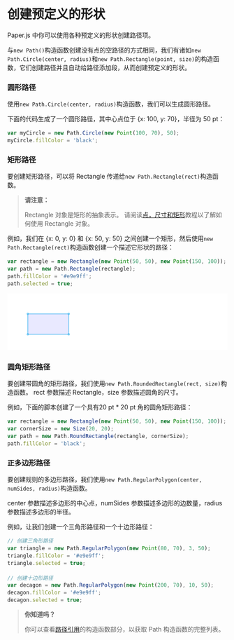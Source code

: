 # 创建预定义的形状

Paper.js 中你可以使用各种预定义的形状创建路径项。

与`new Path()`构造函数创建没有点的空路径的方式相同，我们有诸如`new Path.Circle(center, radius)`和`new Path.Rectangle(point, size)`的构造函数，它们创建路径并且自动给路径添加段，从而创建预定义的形状。

### 圆形路径

使用`new Path.Circle(center, radius)`构造函数，我们可以生成圆形路径。

下面的代码生成了一个圆形路径，其中心点位于 {x: 100, y: 70}，半径为 50 pt：

```js
var myCircle = new Path.Circle(new Point(100, 70), 50);
myCircle.fillColor = 'black';
```

### 矩形路径

要创建矩形路径，可以将 Rectangle 传递给`new Path.Rectangle(rect)`构造函数。

> **请注意：**
>
> Rectangle 对象是矩形的抽象表示。 请阅读[点，尺寸和矩形](http://paperjs.org/tutorials/geometry/point-size-and-rectangle/)教程以了解如何使用 Rectangle 对象。

例如，我们在 {x: 0, y: 0} 和 {x: 50, y: 50} 之间创建一个矩形，然后使用`new Path.Rectangle(rect)`构造函数创建一个描述它形状的路径：

```js
var rectangle = new Rectangle(new Point(50, 50), new Point(150, 100));
var path = new Path.Rectangle(rectangle);
path.fillColor = '#e9e9ff';
path.selected = true;
```

![](/assets/shape1.png)

### 圆角矩形路径

要创建带圆角的矩形路径，我们使用`new Path.RoundedRectangle(rect, size)`构造函数。 rect 参数描述 Rectangle，size 参数描述圆角的尺寸。

例如，下面的脚本创建了一个具有20 pt \* 20 pt 角的圆角矩形路径：

```js
var rectangle = new Rectangle(new Point(50, 50), new Point(150, 100));
var cornerSize = new Size(20, 20);
var path = new Path.RoundRectangle(rectangle, cornerSize);
path.fillColor = 'black';
```

### 正多边形路径

要创建规则的多边形路径，我们使用`new Path.RegularPolygon(center, numSides, radius)`构造函数。

center 参数描述多边形的中心点，numSides 参数描述多边形的边数量，radius 参数描述多边形的半径。

例如，让我们创建一个三角形路径和一个十边形路径：

```js
// 创建三角形路径
var triangle = new Path.RegularPolygon(new Point(80, 70), 3, 50);
triangle.fillColor = '#e9e9ff';
triangle.selected = true;

// 创建十边形路径
var decagon = new Path.RegularPolygon(new Point(200, 70), 10, 50);
decagon.fillColor = '#e9e9ff';
decagon.selected = true;
```

> **你知道吗？**
>
> 你可以查看[路径引用](http://paperjs.org/reference/path)的构造函数部分，以获取 Path 构造函数的完整列表。



